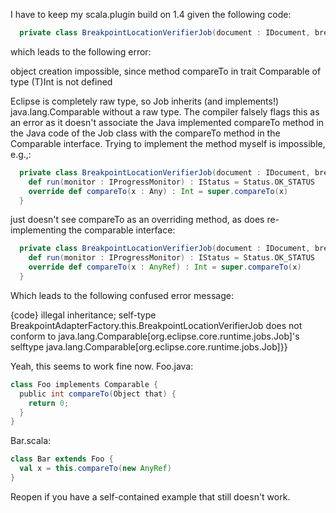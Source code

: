 I have to keep my scala.plugin build on 1.4 given the following code:
```scala
  private class BreakpointLocationVerifierJob(document : IDocument, breakpoint : Any, lineNumber : Int, typeName : String, resource : IResource, editorPart : IEditorPart) extends Job("Add breakpoint")  { ... }
```
which leads to the following error:

object creation impossible, since method compareTo in trait Comparable of type (T)Int is not defined

Eclipse is completely raw type, so Job inherits (and implements!) java.lang.Comparable without a raw type. The compiler falsely flags this as an error as it doesn't associate the Java implemented compareTo method in the Java code of the Job class with the compareTo method in the Comparable interface. Trying to implement the method myself is impossible, e.g.,:
```scala
  private class BreakpointLocationVerifierJob(document : IDocument, breakpoint : Any, lineNumber : Int, typeName : String, resource : IResource, editorPart : IEditorPart) extends Job("Add breakpoint")  {
    def run(monitor : IProgressMonitor) : IStatus = Status.OK_STATUS
    override def compareTo(x : Any) : Int = super.compareTo(x)
  }
```

just doesn't see compareTo as an overriding method, as does re-implementing the comparable interface:

```scala
  private class BreakpointLocationVerifierJob(document : IDocument, breakpoint : Any, lineNumber : Int, typeName : String, resource : IResource, editorPart : IEditorPart) extends Job("Add breakpoint") with java.lang.Comparable[Job]  {
    def run(monitor : IProgressMonitor) : IStatus = Status.OK_STATUS
    override def compareTo(x : AnyRef) : Int = super.compareTo(x)
  }
```

Which leads to the following confused error message:

{code}
illegal inheritance;
 self-type BreakpointAdapterFactory.this.BreakpointLocationVerifierJob does not conform to java.lang.Comparable[org.eclipse.core.runtime.jobs.Job]'s selftype java.lang.Comparable[org.eclipse.core.runtime.jobs.Job]}}


Yeah, this seems to work fine now.
Foo.java:
```scala
class Foo implements Comparable {
  public int compareTo(Object that) {
    return 0;
  }
}
```
Bar.scala:
```scala
class Bar extends Foo {
  val x = this.compareTo(new AnyRef)
}
```
Reopen if you have a self-contained example that still doesn't work.
